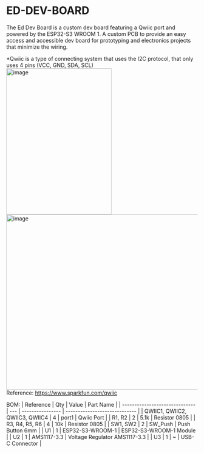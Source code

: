 # ED-DEV-BOARD
The Ed Dev Board is a custom dev board featuring a Qwiic port and powered by the ESP32-S3 WROOM 1. A custom PCB to provide an easy access and accessible dev board for prototyping and electronics projects that minimize the wiring.

*Qwiic is a type of connecting system that uses the I2C protocol, that only uses 4 pins (VCC, GND, SDA, SCL)
<img width="277" height="384" alt="image" src="https://github.com/user-attachments/assets/25e2e4a8-da91-4f24-9f47-abae235736e1" />
<img width="613" height="460" alt="image" src="https://github.com/user-attachments/assets/2054f1b9-c00a-4438-bd0d-b1dde3260c87" />
Reference: 
https://www.sparkfun.com/qwiic 

BOM:
| Reference                      | Qty | Value            | Part Name                     |
| ------------------------------ | --- | ---------------- | ----------------------------- |
| QWIIC1, QWIIC2, QWIIC3, QWIIC4 | 4   | port1            | Qwiic Port                    |
| R1, R2                         | 2   | 5.1k             | Resistor 0805                 |
| R3, R4, R5, R6                 | 4   | 10k              | Resistor 0805                 |
| SW1, SW2                       | 2   | SW\_Push         | Push Button 6mm               |
| U1                             | 1   | ESP32-S3-WROOM-1 | ESP32-S3-WROOM-1 Module       |
| U2                             | 1   | AMS1117-3.3      | Voltage Regulator AMS1117-3.3 |
| U3                             | 1   | \~               | USB-C Connector               |


